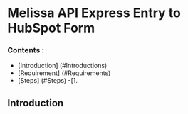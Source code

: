 <h1> Melissa API Express Entry to HubSpot Form

### Contents : 
- [Introduction] (#Introductions)
- [Requirement] (#Requirements)
- [Steps] (#Steps)
   -[1. 

## Introduction
